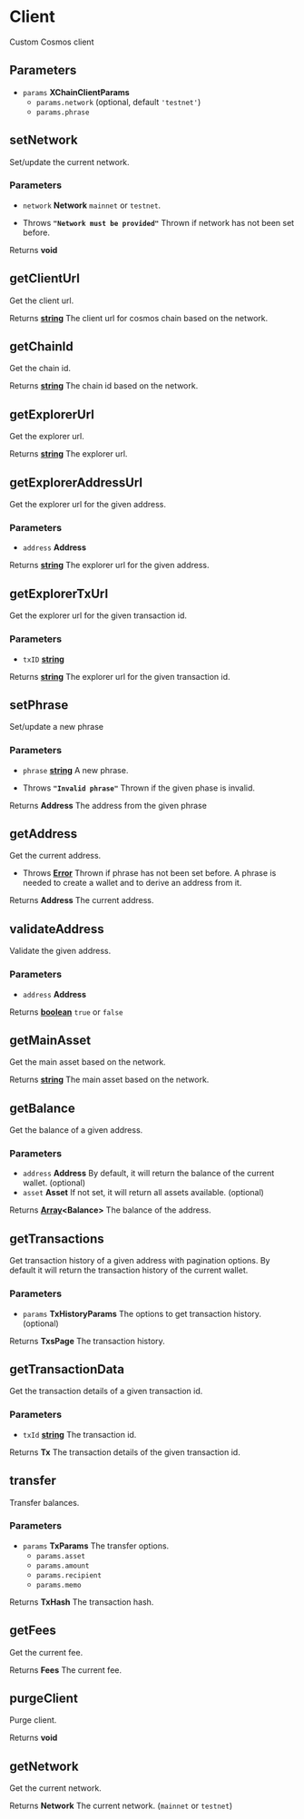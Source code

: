 # Client

Custom Cosmos client

## Parameters

-   `params` **XChainClientParams** 
    -   `params.network`   (optional, default `'testnet'`)
    -   `params.phrase`  

## setNetwork

Set/update the current network.

### Parameters

-   `network` **Network** `mainnet` or `testnet`.


-   Throws **`"Network must be provided"`** Thrown if network has not been set before.

Returns **void** 

## getClientUrl

Get the client url.

Returns **[string][1]** The client url for cosmos chain based on the network.

## getChainId

Get the chain id.

Returns **[string][1]** The chain id based on the network.

## getExplorerUrl

Get the explorer url.

Returns **[string][1]** The explorer url.

## getExplorerAddressUrl

Get the explorer url for the given address.

### Parameters

-   `address` **Address** 

Returns **[string][1]** The explorer url for the given address.

## getExplorerTxUrl

Get the explorer url for the given transaction id.

### Parameters

-   `txID` **[string][1]** 

Returns **[string][1]** The explorer url for the given transaction id.

## setPhrase

Set/update a new phrase

### Parameters

-   `phrase` **[string][1]** A new phrase.


-   Throws **`"Invalid phrase"`** Thrown if the given phase is invalid.

Returns **Address** The address from the given phrase

## getAddress

Get the current address.

-   Throws **[Error][2]** Thrown if phrase has not been set before. A phrase is needed to create a wallet and to derive an address from it.

Returns **Address** The current address.

## validateAddress

Validate the given address.

### Parameters

-   `address` **Address** 

Returns **[boolean][3]** `true` or `false`

## getMainAsset

Get the main asset based on the network.

Returns **[string][1]** The main asset based on the network.

## getBalance

Get the balance of a given address.

### Parameters

-   `address` **Address** By default, it will return the balance of the current wallet. (optional)
-   `asset` **Asset** If not set, it will return all assets available. (optional)

Returns **[Array][4]&lt;Balance>** The balance of the address.

## getTransactions

Get transaction history of a given address with pagination options.
By default it will return the transaction history of the current wallet.

### Parameters

-   `params` **TxHistoryParams** The options to get transaction history. (optional)

Returns **TxsPage** The transaction history.

## getTransactionData

Get the transaction details of a given transaction id.

### Parameters

-   `txId` **[string][1]** The transaction id.

Returns **Tx** The transaction details of the given transaction id.

## transfer

Transfer balances.

### Parameters

-   `params` **TxParams** The transfer options.
    -   `params.asset`  
    -   `params.amount`  
    -   `params.recipient`  
    -   `params.memo`  

Returns **TxHash** The transaction hash.

## getFees

Get the current fee.

Returns **Fees** The current fee.

## purgeClient

Purge client.

Returns **void** 

## getNetwork

Get the current network.

Returns **Network** The current network. (`mainnet` or `testnet`)

[1]: https://developer.mozilla.org/docs/Web/JavaScript/Reference/Global_Objects/String

[2]: https://developer.mozilla.org/docs/Web/JavaScript/Reference/Global_Objects/Error

[3]: https://developer.mozilla.org/docs/Web/JavaScript/Reference/Global_Objects/Boolean

[4]: https://developer.mozilla.org/docs/Web/JavaScript/Reference/Global_Objects/Array
